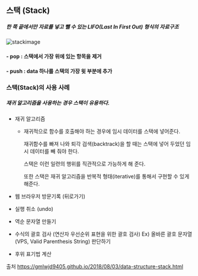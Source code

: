## 스택 (Stack)

##### 한 쪽 끝에서만 자료를 넣고 뺄 수 있는 LIFO(Last In First Out) 형식의 자료구조

![stackimage](https://user-images.githubusercontent.com/62048410/125197635-7b36e180-e299-11eb-8a78-1e94680e886a.jpeg)

#### - pop : 스택에서 가장 위에 있는 항목을 제거
#### - push : data 하나를 스택의 가장 윗 부분에 추가

### 스택(Stack)의 사용 사례

##### 재귀 알고리즘을 사용하는 경우 스택이 유용하다.

- 재귀 알고리즘

  - 재귀적으로 함수를 호출해야 하는 경우에 임시 데이터를 스택에 넣어준다.

    재귀함수를 빠져 나와 퇴각 검색(backtrack)을 할 때는 스택에 넣어 두었던 임시 데이터를 빼 줘야 한다.

    스택은 이런 일련의 행위를 직관적으로 가능하게 해 준다.

    또한 스택은 재귀 알고리즘을 반복적 형태(iterative)를 통해서 구현할 수 있게 해준다.

- 웹 브라우저 방문기록 (뒤로가기)

- 실행 취소 (undo)

- 역순 문자열 만들기

- 수식의 괄호 검사 (연산자 우선순위 표현을 위한 괄호 검사)
  Ex) 올바른 괄호 문자열(VPS, Valid Parenthesis String) 판단하기

- 후위 표기법 계산



출처 https://gmlwjd9405.github.io/2018/08/03/data-structure-stack.html
